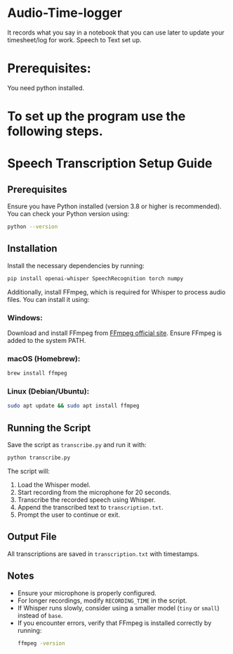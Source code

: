 # Audio-Time-logger
It records what you say in a notebook that you can use later to update your timesheet/log for work. Speech to Text set up.

# Prerequisites: 
You need python installed.

# To set up the program use the following steps.
# Speech Transcription Setup Guide

## Prerequisites
Ensure you have Python installed (version 3.8 or higher is recommended). You can check your Python version using:

```bash
python --version
```

## Installation
Install the necessary dependencies by running:

```bash
pip install openai-whisper SpeechRecognition torch numpy
```

Additionally, install FFmpeg, which is required for Whisper to process audio files. You can install it using:

### Windows:
Download and install FFmpeg from [FFmpeg official site](https://ffmpeg.org/download.html). Ensure FFmpeg is added to the system PATH.

### macOS (Homebrew):
```bash
brew install ffmpeg
```

### Linux (Debian/Ubuntu):
```bash
sudo apt update && sudo apt install ffmpeg
```

## Running the Script
Save the script as `transcribe.py` and run it with:

```bash
python transcribe.py
```

The script will:
1. Load the Whisper model.
2. Start recording from the microphone for 20 seconds.
3. Transcribe the recorded speech using Whisper.
4. Append the transcribed text to `transcription.txt`.
5. Prompt the user to continue or exit.

## Output File
All transcriptions are saved in `transcription.txt` with timestamps.

## Notes
- Ensure your microphone is properly configured.
- For longer recordings, modify `RECORDING_TIME` in the script.
- If Whisper runs slowly, consider using a smaller model (`tiny` or `small`) instead of `base`.
- If you encounter errors, verify that FFmpeg is installed correctly by running:
  ```bash
  ffmpeg -version
  ```

